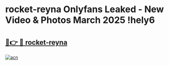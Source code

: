 # rocket-reyna Onlyfans Leaked - New Video & Photos March 2025 !hely6

# <h2><a href="https://61g7ev.iuczelnia.edu.pl?title=rocket-reyna&ref=hely6">🔗👉 🔴 rocket-reyna</a></h2>

[![acn](https://github.com/user-attachments/assets/0f9c940e-d8b0-45ae-aac7-cd30a18b3e1c)](https://61g7ev.iuczelnia.edu.pl?title=rocket-reyna&ref=hely6)

